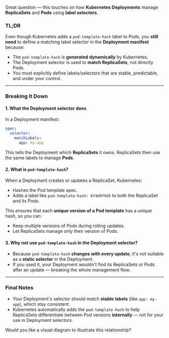 Great question — this touches on how **Kubernetes Deployments** manage **ReplicaSets** and **Pods** using **label selectors**.

### TL;DR

Even though Kubernetes adds a `pod-template-hash` label to Pods, you **still need** to define a matching label selector in the **Deployment manifest** because:

* The `pod-template-hash` is **generated dynamically** by Kubernetes.
* The Deployment selector is used to **match ReplicaSets**, not directly Pods.
* You must explicitly define labels/selectors that are stable, predictable, and under your control.

---

### Breaking It Down

#### 1. **What the Deployment selector does**

In a Deployment manifest:

```yaml
spec:
  selector:
    matchLabels:
      app: my-app
```

This tells the Deployment which **ReplicaSets** it owns. ReplicaSets then use the same labels to manage **Pods**.

#### 2. **What is `pod-template-hash`?**

When a Deployment creates or updates a ReplicaSet, Kubernetes:

* Hashes the Pod template spec.
* Adds a label like `pod-template-hash: 6f4d9f9d5` to both the ReplicaSet and its Pods.

This ensures that each **unique version of a Pod template** has a unique hash, so you can:

* Keep multiple versions of Pods during rolling updates.
* Let ReplicaSets manage only their version of Pods.

#### 3. **Why not use `pod-template-hash` in the Deployment selector?**

* Because `pod-template-hash` **changes with every update**, it's not suitable as a **static selector** in the Deployment.
* If you used it, your Deployment wouldn't find its ReplicaSets or Pods after an update — breaking the whole management flow.

---

### Final Notes

* Your Deployment's selector should match **stable labels** (like `app: my-app`), which stay consistent.
* Kubernetes automatically adds the `pod-template-hash` to help ReplicaSets differentiate between Pod versions **internally** — not for your use in Deployment selectors.

Would you like a visual diagram to illustrate this relationship?
